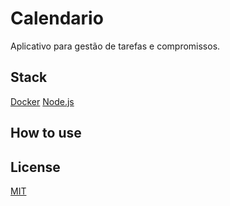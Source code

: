 # Calendario

Aplicativo para gestão de tarefas e compromissos.

## Stack

[Docker](https://www.docker.com/)
[Node.js](https://nodejs.org/en/)

## How to use

## License

[MIT](./LICENSE)
